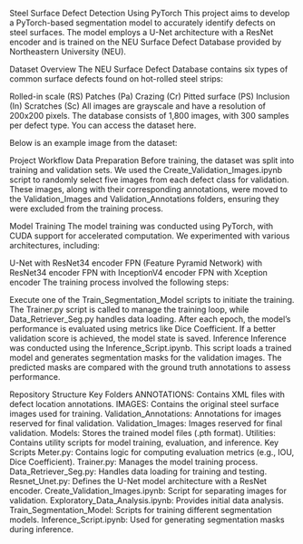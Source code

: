 Steel Surface Defect Detection Using PyTorch
This project aims to develop a PyTorch-based segmentation model to accurately identify defects on steel surfaces. The model employs a U-Net architecture with a ResNet encoder and is trained on the NEU Surface Defect Database provided by Northeastern University (NEU).

Dataset Overview
The NEU Surface Defect Database contains six types of common surface defects found on hot-rolled steel strips:

Rolled-in scale (RS)
Patches (Pa)
Crazing (Cr)
Pitted surface (PS)
Inclusion (In)
Scratches (Sc)
All images are grayscale and have a resolution of 200x200 pixels. The database consists of 1,800 images, with 300 samples per defect type. You can access the dataset here.

Below is an example image from the dataset:



Project Workflow
Data Preparation
Before training, the dataset was split into training and validation sets. We used the Create_Validation_Images.ipynb script to randomly select five images from each defect class for validation. These images, along with their corresponding annotations, were moved to the Validation_Images and Validation_Annotations folders, ensuring they were excluded from the training process.

Model Training
The model training was conducted using PyTorch, with CUDA support for accelerated computation. We experimented with various architectures, including:

U-Net with ResNet34 encoder
FPN (Feature Pyramid Network) with ResNet34 encoder
FPN with InceptionV4 encoder
FPN with Xception encoder
The training process involved the following steps:

Execute one of the Train_Segmentation_Model scripts to initiate the training.
The Trainer.py script is called to manage the training loop, while Data_Retriever_Seg.py handles data loading.
After each epoch, the model’s performance is evaluated using metrics like Dice Coefficient. If a better validation score is achieved, the model state is saved.
Inference
Inference was conducted using the Inference_Script.ipynb. This script loads a trained model and generates segmentation masks for the validation images. The predicted masks are compared with the ground truth annotations to assess performance.

Repository Structure
Key Folders
ANNOTATIONS: Contains XML files with defect location annotations.
IMAGES: Contains the original steel surface images used for training.
Validation_Annotations: Annotations for images reserved for final validation.
Validation_Images: Images reserved for final validation.
Models: Stores the trained model files (.pth format).
Utilities: Contains utility scripts for model training, evaluation, and inference.
Key Scripts
Meter.py: Contains logic for computing evaluation metrics (e.g., IOU, Dice Coefficient).
Trainer.py: Manages the model training process.
Data_Retriever_Seg.py: Handles data loading for training and testing.
Resnet_Unet.py: Defines the U-Net model architecture with a ResNet encoder.
Create_Validation_Images.ipynb: Script for separating images for validation.
Exploratory_Data_Analysis.ipynb: Provides initial data analysis.
Train_Segmentation_Model: Scripts for training different segmentation models.
Inference_Script.ipynb: Used for generating segmentation masks during inference.

